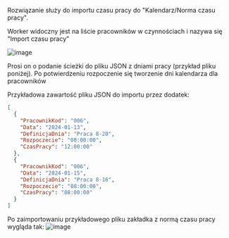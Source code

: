 Rozwiązanie służy do importu czasu pracy do "Kalendarz/Norma czasu pracy".

Worker widoczny jest na liście pracowników w czynnościach i nazywa się "Import czasu pracy"

![image](https://github.com/krupakrzysztof/ImportCzasuPracy/assets/87368964/74b77a7a-b4ce-4366-92fc-faf903479564)

Prosi on o podanie ścieżki do pliku JSON z dniami pracy (przykład pliku poniżej). Po potwierdzeniu rozpoczenie się tworzenie dni kalendarza dla pracowników

Przykładowa zawartość pliku JSON do importu przez dodatek:
``` json
[
  {
    "PracownikKod": "006",
    "Data": "2024-01-13",
    "DefinicjaDnia": "Praca 8-20",
    "Rozpoczecie": "08:00:00",
    "CzasPracy": "12:00:00"
  },
  {
    "PracownikKod": "006",
    "Data": "2024-01-15",
    "DefinicjaDnia": "Praca 8-16",
    "Rozpoczecie": "08:00:00",
    "CzasPracy": "08:00:00"
  }
]
```
Po zaimportowaniu przykładowego pliku zakładka z normą czasu pracy wygląda tak:
![image](https://github.com/krupakrzysztof/ImportCzasuPracy/assets/87368964/20581954-0508-45d4-9fbc-b5b51fe94368)

